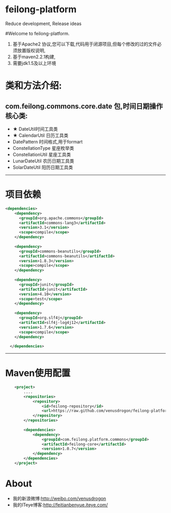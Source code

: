 feilong-platform
================

Reduce development, Release ideas


#Welcome to feilong-platform.

1. 基于Apache2 协议,您可以下载,代码用于闭源项目,但每个修改的过的文件必须放置版权说明,
1. 基于maven2.2.1构建,
1. 需要jdk1.5及以上环境



# 类和方法介绍: 

## com.feilong.commons.core.date 包,时间日期操作核心类:

* ★  DateUtil时间工具类  
* ★ CalendarUtil 日历工具类
* DatePattern 时间格式,用于formart
* ConstellationType 星座枚举类
* ConstellationUtil 星座工具类
* LunarDateUtil 农历日期工具类
* SolarDateUtil 阳历日期工具类

***

# 项目依赖

```XML
<dependencies>
    <dependency>
      <groupId>org.apache.commons</groupId>
      <artifactId>commons-lang3</artifactId>
      <version>3.1</version>
      <scope>compile</scope>
    </dependency>
    
    <dependency>
      <groupId>commons-beanutils</groupId>
      <artifactId>commons-beanutils</artifactId>
      <version>1.8.3</version>
      <scope>compile</scope>
    </dependency>
    
    <dependency>
      <groupId>junit</groupId>
      <artifactId>junit</artifactId>
      <version>4.10</version>
      <scope>test</scope>
    </dependency>
    
    <dependency>
      <groupId>org.slf4j</groupId>
      <artifactId>slf4j-log4j12</artifactId>
      <version>1.7.6</version>
      <scope>compile</scope>
    </dependency>
    
  </dependencies>
```

***

# Maven使用配置

```XML
	<project>
		....
		<repositories>
			<repository>
				<id>feilong-repository</id>
				<url>https://raw.github.com/venusdrogon/feilong-platform/master</url>
			</repository>
		</repositories>
		
		<dependencies>
			<dependency>
				<groupId>com.feilong.platform.commons</groupId>
				<artifactId>feilong-core</artifactId>
				<version>1.0.7</version>
			</dependency>
		</dependencies>
	</project>
```

# About
* 我的新浪微博:http://weibo.com/venusdrogon 
* 我的ITeye博客:http://feitianbenyue.iteye.com/